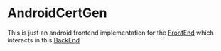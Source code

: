 # AndroidCertGen

This is just an android frontend implementation for the [FrontEnd](https://github.com/Toshiven/online-appointment-and-certificate-generator) which interacts in this [BackEnd](https://github.com/itsmenewbie03/appt-cert-gen-api)
